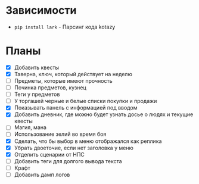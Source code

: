 # Зависимости

- `pip install lark` - Парсинг кода kotazy

# Планы 

- [x] Добавить квесты
- [x] Таверна, ключ, который действует на неделю
- [ ] Предметы, которые имеют прочность
- [ ] Починка предметов, кузнец
- [ ] Теги у предметов
- [ ] У торгашей черные и белые списки покупки и продажи
- [x] Показывать панель с информацией под вводом
- [x] Добавить дневник, где можно будет узнать досье о людях и текущие квесты
- [ ] Магия, мана
- [ ] Использование зелий во время боя
- [x] Сделать, что бы выбор в меню отображался как реплика
- [x] Убрать двоеточие, если нет заголовка у меню
- [x] Отделить сценарии от НПС
- [ ] Добавить теги для долгого вывода текста
- [ ] Крафт
- [ ] Добавить дамп логов